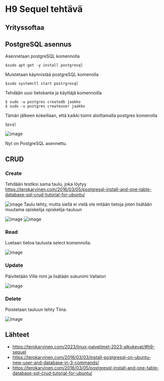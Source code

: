# H9 Sequel tehtävä

## Yrityssoftaa



## PostgreSQL asennus

Asennetaan postgreSQL komennolla

    $sudo apt-get -y install postgresql

Muistetaan käynnistää postgreSQL komenolla
    
    $sudo systemctl start postrgresql
   
Tehdään uusi tietokanta ja käyttäjä komennoilla

    $ sudo -u postgres createdb jaakko
    $ sudo -u postgres createuser jaakko

Tämän jälkeen kokeillaan, että kaikki toimii aloittamalla postgres komenolla 

    $psql
    
![image](https://user-images.githubusercontent.com/112541753/219300821-7405ea99-63aa-4d71-8efd-f669fe728ba7.png)

Nyt on PostgreSQL asennettu.
    
## CRUD

### Create
Tehdään testiksi sama taulu, joka löytyy https://terokarvinen.com/2016/03/05/postgresql-install-and-one-table-database-sql-crud-tutorial-for-ubuntu/

![image](https://user-images.githubusercontent.com/112541753/219302144-708f1cdb-c252-4f61-8c0c-395faaf1f10a.png)
Taulu tehty, mutta siellä ei vielä ole mitään tietoja joten lisätään muutama opiskelija opiskelija-tauluun

![image](https://user-images.githubusercontent.com/112541753/219303371-00b59d17-273e-4ea6-8466-0c00dfa539ff.png)
![image](https://user-images.githubusercontent.com/112541753/219303752-142631af-2cd7-4a2c-9c72-f24a5bb24d91.png)

### Read

Luetaan tietoa taulusta select komennolla.

![image](https://user-images.githubusercontent.com/112541753/219305277-dc79259c-b9f1-4cf4-afdc-abea450c4ab0.png)


### Update

Päivitetään Ville nimi ja lisätään sukunimi Vallaton

![image](https://user-images.githubusercontent.com/112541753/219304102-9bea76cc-8161-4acc-8e5f-4fb90c0bc164.png)

### Delete

Poistetaan tauluun tehty Tiina.

![image](https://user-images.githubusercontent.com/112541753/219304566-475c95d1-61bb-4601-8c2b-2daafa47b98d.png)


## Lähteet

- https://terokarvinen.com/2023/linux-palvelimet-2023-alkukevat/#h9-sequel
- https://terokarvinen.com/2016/03/03/install-postgresql-on-ubuntu-new-user-and-database-in-3-commands/
- https://terokarvinen.com/2016/03/05/postgresql-install-and-one-table-database-sql-crud-tutorial-for-ubuntu/

